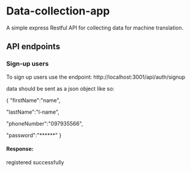 # Data-collection-app
A simple express Restful API for collecting data for machine translation.
## API endpoints
### Sign-up users
To sign up users use the endpoint:
http://localhost:3001/api/auth/signup

data should be sent as a json object like so:

{
"firstName":"name",

"lastName":"l-name",

"phoneNumber":"097935566",

"password":"******"
}
#### Response:
registered successfully
